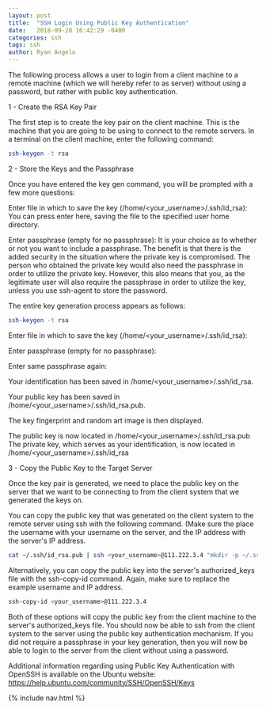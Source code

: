 ```yaml
---
layout: post
title:  "SSH Login Using Public Key Authentication"
date:   2018-09-28 16:42:29 -0400
categories: ssh
tags: ssh
author: Ryan Angelo
---
```


The following process allows a user to login from a client machine to a remote machine (which we will hereby refer to as server) without using a password, but rather with public key authentication.

1 - Create the RSA Key Pair

The first step is to create the key pair on the client machine. This is the machine that you are going to be using to connect to the remote servers. In a terminal on the client machine, enter the following command:

```sh
ssh-keygen -t rsa
```

2 - Store the Keys and the Passphrase

Once you have entered the key gen command, you will be prompted with a few more questions:

Enter file in which to save the key (/home/<your_username>/.ssh/id_rsa):
You can press enter here, saving the file to the specified user home directory.

Enter passphrase (empty for no passphrase):
It is your choice as to whether or not you want to include a passphrase. The benefit is that there is the added security in the situation where the private key is compromised. The person who obtained the private key would also need the passphrase in order to utilize the private key. However, this also means that you, as the legitimate user will also require the passphrase in order to utilize the key, unless you use ssh-agent to store the password.

The entire key generation process appears as follows:

```sh
ssh-keygen -t rsa
```

Enter file in which to save the key (/home/<your_username>/.ssh/id_rsa): 

Enter passphrase (empty for no passphrase): 

Enter same passphrase again: 

Your identification has been saved in /home/<your_username>/.ssh/id_rsa.

Your public key has been saved in /home/<your_username>/.ssh/id_rsa.pub.

The key fingerprint and random art image is then displayed.

The public key is now located in /home/<your_username>/.ssh/id_rsa.pub The private key, which serves as your identification, is now located in /home/<your_username>/.ssh/id_rsa

3 - Copy the Public Key to the Target Server

Once the key pair is generated, we need to place the public key on the server that we want to be connecting to from the client system that we generated the keys on.

You can copy the public key that was generated on the client system to the remote server using ssh with the following command. (Make sure the place the username with your username on the server, and the IP address with the server's IP address. 

```sh
cat ~/.ssh/id_rsa.pub | ssh <your_username>@111.222.3.4 "mkdir -p ~/.ssh && cat >>  ~/.ssh/authorized_keys"
```

Alternatively, you can copy the public key into the server's authorized_keys file with the ssh-copy-id command. Again, make sure to replace the example username and IP address.

```sh
ssh-copy-id <your_username>@111.222.3.4
```

Both of these options will copy the public key from the client machine to the server's authorized_keys file. You should now be able to ssh from the client system to the server using the public key authentication mechanism. If you did not require a passphrase in your key generation, then you will now be able to login to the server from the client without using a password.

Additional information regarding using Public Key Authentication with OpenSSH is available on the Ubuntu website: https://help.ubuntu.com/community/SSH/OpenSSH/Keys


{% include nav.html %}